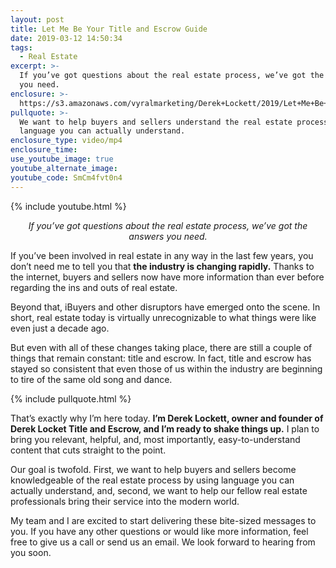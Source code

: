 ```yaml
---
layout: post
title: Let Me Be Your Title and Escrow Guide
date: 2019-03-12 14:50:34
tags:
  - Real Estate
excerpt: >-
  If you’ve got questions about the real estate process, we’ve got the answers
  you need.
enclosure: >-
  https://s3.amazonaws.com/vyralmarketing/Derek+Lockett/2019/Let+Me+Be+Your+Title+and+Escrow+Guide.mp4
pullquote: >-
  We want to help buyers and sellers understand the real estate process using
  language you can actually understand.
enclosure_type: video/mp4
enclosure_time:
use_youtube_image: true
youtube_alternate_image:
youtube_code: SmCm4fvt0n4
---
```


{% include youtube.html %}

<p style="text-align: center;"><em>If you’ve got questions about the real estate process, we’ve got the answers you need.</em></p>

If you’ve been involved in real estate in any way in the last few years, you don’t need me to tell you that **the industry is changing rapidly.** Thanks to the internet, buyers and sellers now have more information than ever before regarding the ins and outs of real estate.&nbsp;

Beyond that, iBuyers and other disruptors have emerged onto the scene. In short, real estate today is virtually unrecognizable to what things were like even just a decade ago.&nbsp;

But even with all of these changes taking place, there are still a couple of things that remain constant: title and escrow. In fact, title and escrow has stayed so consistent that even those of us within the industry are beginning to tire of the same old song and dance.

{% include pullquote.html %}

That’s exactly why I’m here today. **I’m Derek Lockett, owner and founder of Derek Locket Title and Escrow, and I’m ready to shake things up.** I plan to bring you relevant, helpful, and, most importantly, easy-to-understand content that cuts straight to the point.&nbsp;

Our goal is twofold. First, we want to help buyers and sellers become knowledgeable of the real estate process by using language you can actually understand, and, second, we want to help our fellow real estate professionals bring their service into the modern world.&nbsp;

My team and I are excited to start delivering these bite-sized messages to you. If you have any other questions or would like more information, feel free to give us a call or send us an email. We look forward to hearing from you soon.